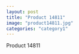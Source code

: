 ```yaml
---
layout: post
title: "Product 14811"
image: "product14811.jpg"
categories: "category1"
---
```

Product 14811
